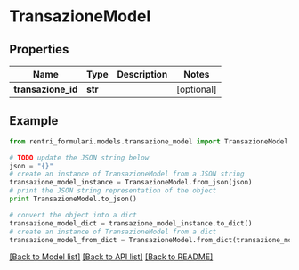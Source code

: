 # TransazioneModel


## Properties
Name | Type | Description | Notes
------------ | ------------- | ------------- | -------------
**transazione_id** | **str** |  | [optional] 

## Example

```python
from rentri_formulari.models.transazione_model import TransazioneModel

# TODO update the JSON string below
json = "{}"
# create an instance of TransazioneModel from a JSON string
transazione_model_instance = TransazioneModel.from_json(json)
# print the JSON string representation of the object
print TransazioneModel.to_json()

# convert the object into a dict
transazione_model_dict = transazione_model_instance.to_dict()
# create an instance of TransazioneModel from a dict
transazione_model_from_dict = TransazioneModel.from_dict(transazione_model_dict)
```
[[Back to Model list]](../README.md#documentation-for-models) [[Back to API list]](../README.md#documentation-for-api-endpoints) [[Back to README]](../README.md)


